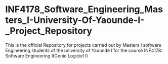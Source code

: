 # INF4178_Software_Engineering_Masters_I-University-Of-Yaounde-I-_Project_Repository
This is the official Repository for projects carried out by Masters I software Engineering students of the university of Yaounde I for the course INF4178: Software Engineering I(Genie Logiciel I)
